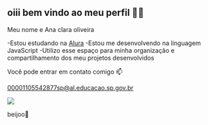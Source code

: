 ## oiii bem vindo ao meu perfil 👋💙

Meu nome e Ana clara oliveira

-Estou estudando na [Alura](https://www.alura.com.br)
-Estou me desenvolvendo na linguagem JavaScript
-Utilizo esse espaço para minha organização e compartilhamento dos meu projetos desenvolvidos

Você pode entrar em contato comigo 📫

00001105542877sp@al.educacao.sp.gov.br

![](https://media.giphy.com/media/Nl9zy9HrEKShQdaViO/giphy.gif?cid=ecf05e47ay0c7qp8v3i10kvi9h82cqyfilyr4fyf9dl7jki8&ep=v1_gifs_search&rid=giphy.gif&ct=)

beijoo💟
